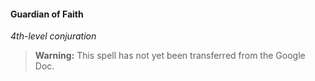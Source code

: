 #### Guardian of Faith
<!-- markdownlint-disable-next-line no-emphasis-as-heading -->
_4th-level conjuration_

> **Warning:**
> This spell has not yet been transferred from the Google Doc.
